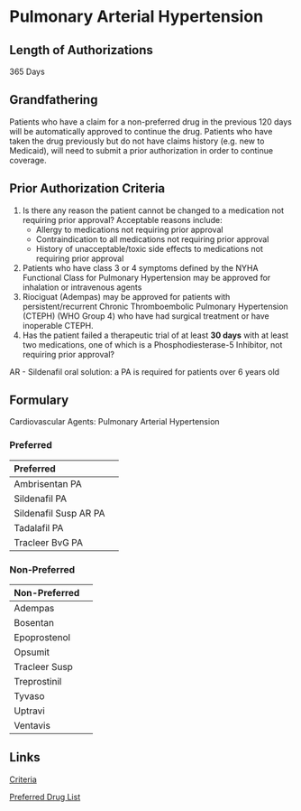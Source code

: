 # Pulmonary Arterial Hypertension

## Length of Authorizations

365 Days

## Grandfathering

Patients who have a claim for a non-preferred drug in the previous 120 days will be automatically approved to continue the drug. Patients who have taken the drug previously but do not have claims history (e.g. new to Medicaid), will need to submit a prior authorization in order to continue coverage.

## Prior Authorization Criteria

1.  Is there any reason the patient cannot be changed to a medication not requiring prior approval? Acceptable reasons include:
    -   Allergy to medications not requiring prior approval
    -   Contraindication to all medications not requiring prior approval
    -   History of unacceptable/toxic side effects to medications not requiring prior approval
2.  Patients who have class 3 or 4 symptoms defined by the NYHA Functional Class for Pulmonary Hypertension may be approved for inhalation or intravenous agents
3.  Riociguat (Adempas) may be approved for patients with persistent/recurrent Chronic Thromboembolic Pulmonary Hypertension (CTEPH) (WHO Group 4) who have had surgical treatment or have inoperable CTEPH.
4.  Has the patient failed a therapeutic trial of at least **30 days** with at least two medications, one of which is a Phosphodiesterase-5 Inhibitor, not requiring prior approval?

AR - Sildenafil oral solution: a PA is required for patients over 6 years old

## Formulary

Cardiovascular Agents: Pulmonary Arterial Hypertension

### Preferred

| Preferred             |      |
| :-------------------- | ---: |
| Ambrisentan PA        |      |
| Sildenafil PA         |      |
| Sildenafil Susp AR PA |      |
| Tadalafil PA          |      |
| Tracleer BvG PA       |      |

### Non-Preferred

| Non-Preferred |      |
| :------------ | ---: |
| Adempas       |      |
| Bosentan      |      |
| Epoprostenol  |      |
| Opsumit       |      |
| Tracleer Susp |      |
| Treprostinil  |      |
| Tyvaso        |      |
| Uptravi       |      |
| Ventavis      |      |

## Links

[Criteria](https://pharmacy.medicaid.ohio.gov/sites/default/files/20221001_UPDL_Criteria_APPROVED.pdf#page=21)

[Preferred Drug List](https://pharmacy.medicaid.ohio.gov/sites/default/files/20221001_UPDL_APPROVED_.pdf#page=12)